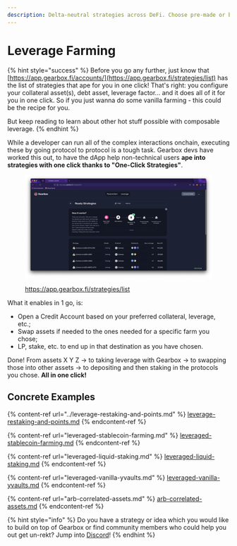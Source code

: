 ```yaml
---
description: Delta-neutral strategies across DeFi. Choose pre-made or build your own!
---
```


# Leverage Farming

{% hint style="success" %}
Before you go any further, just know that [https://app.gearbox.fi/accounts/](https://app.gearbox.fi/strategies/list) has the list of strategies that ape for you in one click! That's right: you configure your collateral asset(s), debt asset, leverage factor... and it does all of it for you in one click. So if you just wanna do some vanilla farming - this could be the recipe for you.

But keep reading to learn about other hot stuff possible with composable leverage.
{% endhint %}

While a developer can run all of the complex interactions onchain, executing these by going protocol to protocol is a tough task. Gearbox devs have worked this out, to have the dApp help non-technical users **ape into strategies with one click thanks to "One-Click Strategies"**.&#x20;

<figure><img src="../../.gitbook/assets/gearbox dapp leverage farming (1).png" alt=""><figcaption><p><a href="https://app.gearbox.fi/strategies/list">https://app.gearbox.fi/strategies/list</a></p></figcaption></figure>

What it enables in 1 go, is:

* Open a Credit Account based on your preferred collateral, leverage, etc.;
* Swap assets if needed to the ones needed for a specific farm you chose;
* LP, stake, etc. to end up in that destination as you have chosen.

Done! From assets X Y Z -> to taking leverage with Gearbox -> to swapping those into other assets -> to depositing and then staking in the protocols you chose. **All in one click!**

## Concrete Examples

{% content-ref url="../leverage-restaking-and-points.md" %}
[leverage-restaking-and-points.md](../leverage-restaking-and-points.md)
{% endcontent-ref %}

{% content-ref url="leveraged-stablecoin-farming.md" %}
[leveraged-stablecoin-farming.md](leveraged-stablecoin-farming.md)
{% endcontent-ref %}

{% content-ref url="leveraged-liquid-staking.md" %}
[leveraged-liquid-staking.md](leveraged-liquid-staking.md)
{% endcontent-ref %}

{% content-ref url="leveraged-vanilla-yvaults.md" %}
[leveraged-vanilla-yvaults.md](leveraged-vanilla-yvaults.md)
{% endcontent-ref %}

{% content-ref url="arb-correlated-assets.md" %}
[arb-correlated-assets.md](arb-correlated-assets.md)
{% endcontent-ref %}

{% hint style="info" %}
Do you have a strategy or idea which you would like to build on top of Gearbox or find community members who could help you out get un-rekt? Jump into [Discord](https://discord.gg/dtqqwDuawE)!
{% endhint %}

